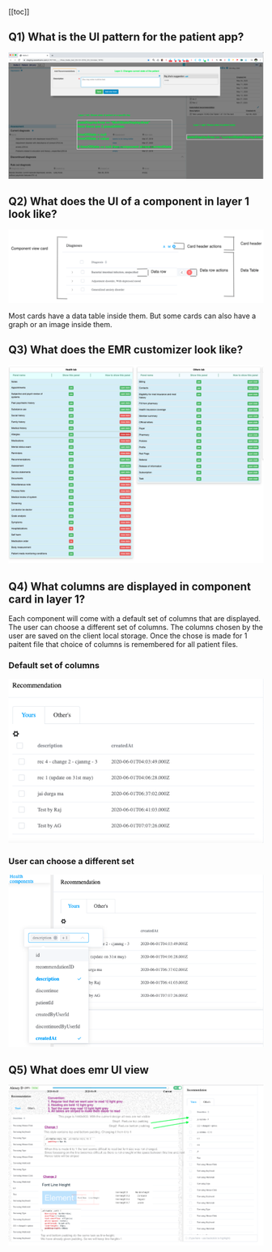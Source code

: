 [[toc]]

## Q1) What is the UI pattern for the patient app?

![UI pattern](./images/ui-pattern.png)

## Q2) What does the UI of a component in layer 1 look like?

![View card design](./images/view-card-design.png)

Most cards have a data table inside them. But some cards can also have a graph or an image inside them.

## Q3) What does the EMR customizer look like?

![EMR customizer](./images/emr-customizer.png)

## Q4) What columns are displayed in component card in layer 1?

Each component will come with a default set of columns that are displayed. The user can choose a different set of columns. The columns chosen by the user are saved on the client local storage. Once the chose is made for 1 paitent file that choice of columns is remembered for all patient files.

### Default set of columns

![Default set of columns](./images/default-set-of-columns.png)

### User can choose a different set

![User can choose a different set](./images/user-can-choose-a-different-set.png)

## Q5) What does emr UI view

![dense-view](./elementio-change-analysis/dense-content.png)

